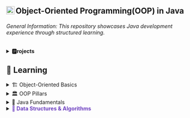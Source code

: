 ## Object-Oriented Programming(OOP) in Java <img align="left" alt="Java Logo" width="22px" src="https://upload.wikimedia.org/wikipedia/en/thumb/3/30/Java_programming_language_logo.svg/300px-Java_programming_language_logo.svg.png" />

###### General Information: This repository showcases Java development experience through structured learning.

<details>
  <summary><b>🅿️rojects</b></summary>  

[Language Families (Java)](https://github.com/jlndvr/languageFamilies)  
[Music Application Management System (Java)](https://github.com/jlndvr/MAMS)  

</details>

## 📖 Learning

<details>
  <summary>🏗️ Object-Oriented Basics</summary>

[Lab 13: Functions](https://github.com/UTRGV-CSCI-3326/lab-13-jlndvr)  
[Lab 14: Pass-by-Reference](https://github.com/UTRGV-CSCI-3326/lab-14-jlndvr)  
[Lab 16: Classes & Objects](https://github.com/UTRGV-CSCI-3326/lab-16-jlndvr)  
[Lab 17: Packages](https://github.com/UTRGV-CSCI-3326/lab-17-jlndvr)  
[Lab 18: Static Members](https://github.com/UTRGV-CSCI-3326/lab-18-jlndvr)

</details>

<details>
  <summary>🏛️ OOP Pillars</summary>

[Lab 19: Encapsulation](https://github.com/UTRGV-CSCI-3326/lab-19-jlndvr)  
[Lab 20: Inheritance](https://github.com/UTRGV-CSCI-3326/lab-20-jlndvr)  
[Lab 21: Polymorphism](https://github.com/UTRGV-CSCI-3326/lab-21-jlndvr)  
[Lab 22: Abstraction](https://github.com/UTRGV-CSCI-3326/lab-22-jlndvr)

</details>

<details>
  <summary>🔨 Java Fundamentals</summary>

[Lab 01: Output](https://github.com/UTRGV-CSCI-3326/lab-01-jlndvr)  
[Lab 02: Variables](https://github.com/UTRGV-CSCI-3326/lab-02-jlndvr)  
[Lab 03: Arithmetic](https://github.com/UTRGV-CSCI-3326/lab-03-jlndvr)  
[Lab 04: Conversion](https://github.com/UTRGV-CSCI-3326/lab-04-jlndvr)  
[Lab 05: Input](https://github.com/UTRGV-CSCI-3326/lab-05-jlndvr)  
[Lab 06: Conditional Expressions](https://github.com/UTRGV-CSCI-3326/lab-06-jlndvr)  
[Lab 07: Decision Making](https://github.com/UTRGV-CSCI-3326/lab-07-jlndvr)  
[Lab 08: Decision Making (Ranges)](https://github.com/UTRGV-CSCI-3326/lab-08-jlndvr)  
[Lab 09: While Loops](https://github.com/UTRGV-CSCI-3326/lab-09-jlndvr)  
[Lab 10: For Loops](https://github.com/UTRGV-CSCI-3326/lab-10-jlndvr)  

</details>

<details>
  <summary><span style="color: #6f42c1; font-weight: bold;">🧮 Data Structures & Algorithms</span></summary>

[Lab 11: Arrays](https://github.com/UTRGV-CSCI-3326/lab-11-jlndvr)
[Lab 12: 2D Arrays](https://github.com/UTRGV-CSCI-3326/lab-12-jlndvr)  
[Lab 15: Recursion](https://github.com/UTRGV-CSCI-3326/lab-15-jlndvr)

</details>
